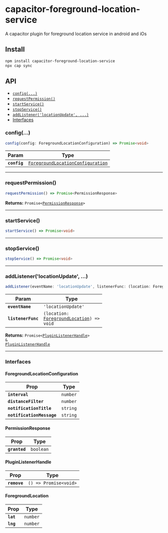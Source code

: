 # capacitor-foreground-location-service

A capacitor plugin for foreground location service in android and iOs

## Install

```bash
npm install capacitor-foreground-location-service
npx cap sync
```

## API

<docgen-index>

* [`config(...)`](#config)
* [`requestPermission()`](#requestpermission)
* [`startService()`](#startservice)
* [`stopService()`](#stopservice)
* [`addListener('locationUpdate', ...)`](#addlistenerlocationupdate-)
* [Interfaces](#interfaces)

</docgen-index>

<docgen-api>
<!--Update the source file JSDoc comments and rerun docgen to update the docs below-->

### config(...)

```typescript
config(config: ForegroundLocationConfiguration) => Promise<void>
```

| Param        | Type                                                                                        |
| ------------ | ------------------------------------------------------------------------------------------- |
| **`config`** | <code><a href="#foregroundlocationconfiguration">ForegroundLocationConfiguration</a></code> |

--------------------


### requestPermission()

```typescript
requestPermission() => Promise<PermissionResponse>
```

**Returns:** <code>Promise&lt;<a href="#permissionresponse">PermissionResponse</a>&gt;</code>

--------------------


### startService()

```typescript
startService() => Promise<void>
```

--------------------


### stopService()

```typescript
stopService() => Promise<void>
```

--------------------


### addListener('locationUpdate', ...)

```typescript
addListener(eventName: 'locationUpdate', listenerFunc: (location: ForegroundLocation) => void) => Promise<PluginListenerHandle> & PluginListenerHandle
```

| Param              | Type                                                                                     |
| ------------------ | ---------------------------------------------------------------------------------------- |
| **`eventName`**    | <code>'locationUpdate'</code>                                                            |
| **`listenerFunc`** | <code>(location: <a href="#foregroundlocation">ForegroundLocation</a>) =&gt; void</code> |

**Returns:** <code>Promise&lt;<a href="#pluginlistenerhandle">PluginListenerHandle</a>&gt; & <a href="#pluginlistenerhandle">PluginListenerHandle</a></code>

--------------------


### Interfaces


#### ForegroundLocationConfiguration

| Prop                      | Type                |
| ------------------------- | ------------------- |
| **`interval`**            | <code>number</code> |
| **`distanceFilter`**      | <code>number</code> |
| **`notificationTitle`**   | <code>string</code> |
| **`notificationMessage`** | <code>string</code> |


#### PermissionResponse

| Prop          | Type                 |
| ------------- | -------------------- |
| **`granted`** | <code>boolean</code> |


#### PluginListenerHandle

| Prop         | Type                                      |
| ------------ | ----------------------------------------- |
| **`remove`** | <code>() =&gt; Promise&lt;void&gt;</code> |


#### ForegroundLocation

| Prop      | Type                |
| --------- | ------------------- |
| **`lat`** | <code>number</code> |
| **`lng`** | <code>number</code> |

</docgen-api>
